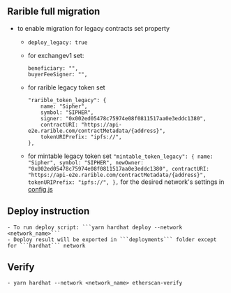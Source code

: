 ## Rarible full migration

- to enable migration for legacy contracts set property

  - `deploy_legacy: true`

  - for exchangev1 set:

    ```
    beneficiary: "",
    buyerFeeSigner: "",
    ```

  - for rarible legacy token set
    ```
    "rarible_token_legacy": {
        name: "Sipher",
        symbol: "SIPHER",
        signer: "0x002ed05478c75974e08f0811517aa0e3eddc1380",
        contractURI: "https://api-e2e.rarible.com/contractMetadata/{address}",
        tokenURIPrefix: "ipfs://",
    },
    ```
  - for mintable legacy token set
    ` "mintable_token_legacy": { name: "Sipher", symbol: "SIPHER", newOwner: "0x002ed05478c75974e08f0811517aa0e3eddc1380", contractURI: "https://api-e2e.rarible.com/contractMetadata/{address}", tokenURIPrefix: "ipfs://", }, `
    for the desired network's settings in [config.js](./migrations/config.js)

## Deploy instruction

    - To run deploy script: ```yarn hardhat deploy --network <network_name>```
    - Deploy result will be exported in ```deployments``` folder except for ```hardhat``` network

## Verify 
    - yarn hardhat --network <network_name> etherscan-verify
